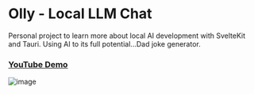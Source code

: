 # Olly - Local LLM Chat

Personal project to learn  more about local AI development with SvelteKit and Tauri. Using AI to its full potential...Dad joke generator.

### [YouTube Demo](https://youtu.be/j8HyOpyCduw)

![image](/static/Olly.gif)


